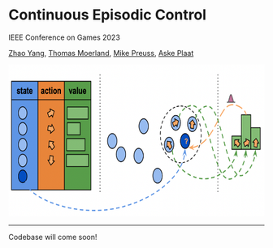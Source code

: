 # Continuous Episodic Control
IEEE Conference on Games 2023

[Zhao Yang](https://yangzhao-666.github.io), [Thomas Moerland](https://thomasmoerland.nl), [Mike Preuss](https://scholar.google.se/citations?user=KGlyGUcAAAAJ&hl=en), [Aske Plaat](https://askeplaat.wordpress.com)

<img src="https://github.com/yangzhao-666/cec/blob/main/CEC.png" width="600" height="300">

---

Codebase will come soon!
